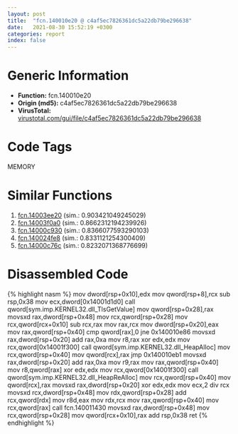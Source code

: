 ```yaml
---
layout: post
title:  "fcn.140010e20 @ c4af5ec7826361dc5a22db79be296638"
date:   2021-08-30 15:52:19 +0300
categories: report
index: false
---
```


# Generic Information
- **Function:** fcn.140010e20
- **Origin (md5):** c4af5ec7826361dc5a22db79be296638
- **VirusTotal:** [virustotal.com/gui/file/c4af5ec7826361dc5a22db79be296638][virustotal_ref]

# Code Tags
<span class="tag" id="MEMORY">MEMORY</span>


# Similar Functions

1. [fcn.14003ee20][similar_1_ref] (sim.: 0.903421049245029)
2. [fcn.14003f0a0][similar_2_ref] (sim.: 0.8662312194239926)
3. [fcn.14000c930][similar_3_ref] (sim.: 0.8366077593290103)
4. [fcn.140024fe8][similar_4_ref] (sim.: 0.8331121254300409)
5. [fcn.14000c76c][similar_5_ref] (sim.: 0.8232071368776699)


# Disassembled Code

{% highlight nasm %}
mov dword[rsp+0x10],edx
mov qword[rsp+8],rcx
sub rsp,0x38
mov ecx,dword[0x14001d1d0]
call qword[sym.imp.KERNEL32.dll_TlsGetValue]
mov qword[rsp+0x28],rax
movsxd rax,dword[rsp+0x48]
mov rcx,qword[rsp+0x28]
mov rcx,qword[rcx+0x10]
sub rcx,rax
mov rax,rcx
mov dword[rsp+0x20],eax
mov rax,qword[rsp+0x40]
cmp qword[rax],0
jne 0x140010e86
movsxd rax,dword[rsp+0x20]
add rax,0xa
mov r8,rax
xor edx,edx
mov rcx,qword[0x14001f300]
call qword[sym.imp.KERNEL32.dll_HeapAlloc]
mov rcx,qword[rsp+0x40]
mov qword[rcx],rax
jmp 0x140010eb1
movsxd rax,dword[rsp+0x20]
add rax,0xa
mov r9,rax
mov rax,qword[rsp+0x40]
mov r8,qword[rax]
xor edx,edx
mov rcx,qword[0x14001f300]
call qword[sym.imp.KERNEL32.dll_HeapReAlloc]
mov rcx,qword[rsp+0x40]
mov qword[rcx],rax
movsxd rax,dword[rsp+0x20]
xor edx,edx
mov ecx,2
div rcx
movsxd rcx,dword[rsp+0x48]
mov rdx,qword[rsp+0x28]
add rcx,qword[rdx]
mov r8d,eax
mov rdx,rcx
mov rax,qword[rsp+0x40]
mov rcx,qword[rax]
call fcn.140011430
movsxd rax,dword[rsp+0x48]
mov rcx,qword[rsp+0x28]
mov qword[rcx+0x10],rax
add rsp,0x38
ret
{% endhighlight %}


[similar_1_ref]: /report/fcn.14003ee20@3bee9e0608c478ffce0d10559aae732b
[similar_2_ref]: /report/fcn.14003f0a0@3bee9e0608c478ffce0d10559aae732b
[similar_3_ref]: /report/fcn.14000c930@c4af5ec7826361dc5a22db79be296638
[similar_4_ref]: /report/fcn.140024fe8@3bee9e0608c478ffce0d10559aae732b
[similar_5_ref]: /report/fcn.14000c76c@c4af5ec7826361dc5a22db79be296638
[virustotal_ref]: https://www.virustotal.com/gui/file/c4af5ec7826361dc5a22db79be296638